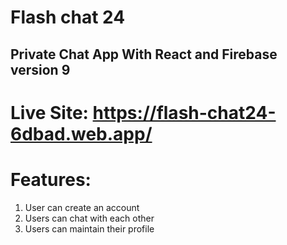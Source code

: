 # Flash chat 24

## Private Chat App With React and Firebase version 9

# Live Site: https://flash-chat24-6dbad.web.app/

# Features: 
1. User can create an account
2. Users can chat with each other
3. Users can maintain their profile
